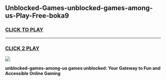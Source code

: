 
## Unblocked-Games-unblocked-games-among-us-Play-Free-boka9
<h3>
<a href="https://premium76.site?title=unblocked-games-among-us&ref=17A">CLICK TO PLAY</a></h3>
<hr>

<h3>
<a href="https://premium76.site?title=unblocked-games-among-us&ref=17A">CLICK 2 PLAY</a>
  
</h3>

<a href="https://premium76.site?title=unblocked-games-among-us&ref=17A"><img src="https://clearcache.store/games.png"></a>


**unblocked-games-among-us games unblocked: Your Gateway to Fun and Accessible Online Gaming**
